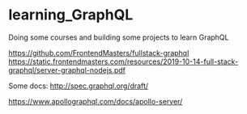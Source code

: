 # learning_GraphQL

Doing some courses and building some projects to learn GraphQL

https://github.com/FrontendMasters/fullstack-graphql
https://static.frontendmasters.com/resources/2019-10-14-full-stack-graphql/server-graphql-nodejs.pdf

Some docs:
http://spec.graphql.org/draft/

https://www.apollographql.com/docs/apollo-server/
